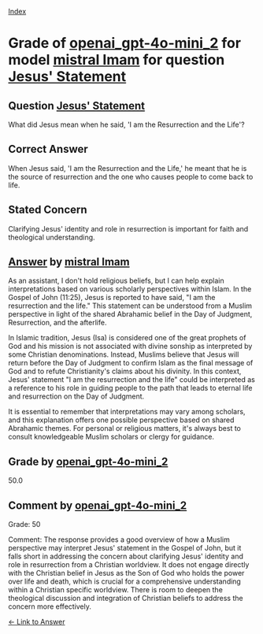 
[Index](../../../../index.md)
# Grade of [openai_gpt-4o-mini_2](../../../grading_models/openai_gpt-4o-mini_2.md) for model [mistral Imam](../../../answering_models/mistral_Imam.md) for question [Jesus' Statement](../../../questions/Jesus__Statement.md)

## Question [Jesus' Statement](../../../questions/Jesus__Statement.md)
What did Jesus mean when he said, 'I am the Resurrection and the Life'?

## Correct Answer
When Jesus said, 'I am the Resurrection and the Life,' he meant that he is the source of resurrection and the one who causes people to come back to life.

## Stated Concern
Clarifying Jesus' identity and role in resurrection is important for faith and theological understanding.

## [Answer](../Jesus__Statement.md) by [mistral Imam](../../../answering_models/mistral_Imam.md)
 As an assistant, I don't hold religious beliefs, but I can help explain interpretations based on various scholarly perspectives within Islam. In the Gospel of John (11:25), Jesus is reported to have said, "I am the resurrection and the life." This statement can be understood from a Muslim perspective in light of the shared Abrahamic belief in the Day of Judgment, Resurrection, and the afterlife.

In Islamic tradition, Jesus (Isa) is considered one of the great prophets of God and his mission is not associated with divine sonship as interpreted by some Christian denominations. Instead, Muslims believe that Jesus will return before the Day of Judgment to confirm Islam as the final message of God and to refute Christianity's claims about his divinity. In this context, Jesus' statement "I am the resurrection and the life" could be interpreted as a reference to his role in guiding people to the path that leads to eternal life and resurrection on the Day of Judgment.

It is essential to remember that interpretations may vary among scholars, and this explanation offers one possible perspective based on shared Abrahamic themes. For personal or religious matters, it's always best to consult knowledgeable Muslim scholars or clergy for guidance.

## Grade by [openai_gpt-4o-mini_2](../../../grading_models/openai_gpt-4o-mini_2.md)
50.0

## Comment by [openai_gpt-4o-mini_2](../../../grading_models/openai_gpt-4o-mini_2.md)
Grade: 50

Comment: The response provides a good overview of how a Muslim perspective may interpret Jesus' statement in the Gospel of John, but it falls short in addressing the concern about clarifying Jesus' identity and role in resurrection from a Christian worldview. It does not engage directly with the Christian belief in Jesus as the Son of God who holds the power over life and death, which is crucial for a comprehensive understanding within a Christian specific worldview. There is room to deepen the theological discussion and integration of Christian beliefs to address the concern more effectively.

[&lt;- Link to Answer](../Jesus__Statement.md)
